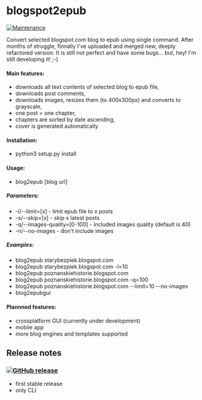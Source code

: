 # blogspot2epub

[![Maintenance](https://img.shields.io/badge/Maintained%3F-yes-green.svg)](https://GitHub.com/Naereen/StrapDown.js/graphs/commit-activity)


Convert selected blogspot.com blog to epub using single command. After months of struggle, finnally I've uploaded and merged new, deeply refactored version. It is still not perfect and have some bugs... but, hey! I'm still developing it! ;-)

#### Main features:
- downloads all text contents of selected blog to epub file,
- downloads post comments,
- downloads images, resizes them (to 400x300px) and converts to grayscale,
- one post = one chapter,
- chapters are sorted by date ascending,
- cover is generated automatically

#### Installation:
- python3 setup.py install

#### Usage:
- blog2epub [blog url] <parameters>

##### Parameters:
- -l/--limit=[x] - limit epub file to x posts
- -s/--skip=[x] - skip x latest posts
- -q/--images-quality=[0-100] - included images quality (default is 40)
- -n/--no-images - don't include images

##### Examples:
- blog2epub starybezpiek.blogspot.com
- blog2epub starybezpiek.blogspot.com -l=10
- blog2epub poznanskiehistorie.blogspot.com
- blog2epub poznanskiehistorie.blogspot.com -q=100
- blog2epub poznanskiehistorie.blogspot.com --limit=10 --no-images
- blog2epubgui

#### Plannned features:
- crossplatform GUI (currently under development)
- mobile app
- more blog engines and templates supported

## Release notes

### [![GitHub release](https://img.shields.io/github/release/Naereen/StrapDown.js.svg)](https://github.com/bohdanbobrowski/blogspot2epub/releases/tag/1.0.1)
- first stable release
- only CLI 